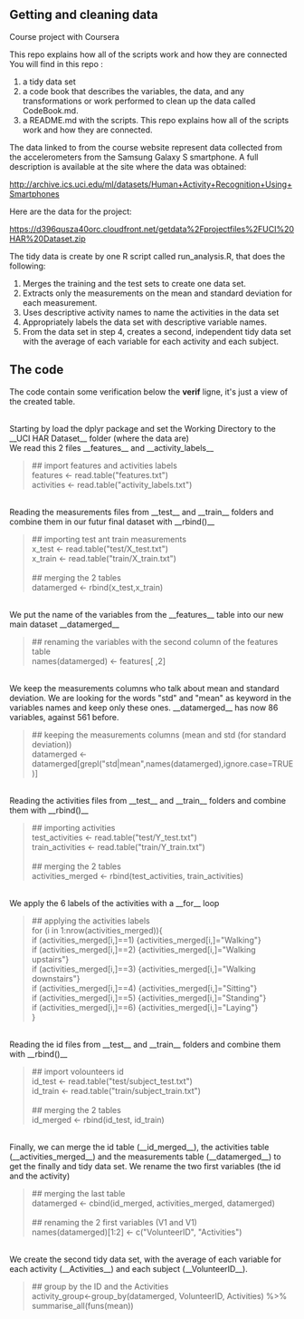 ## Getting and cleaning data
Course project with Coursera

This repo explains how all of the scripts work and how they are connected
You will find in this repo :
1) a tidy data set
2) a code book that describes the variables, the data, and any transformations or work performed to clean up the data called CodeBook.md.
3) a README.md with the scripts. This repo explains how all of the scripts work and how they are connected.

The data linked to from the course website represent data collected from the accelerometers from the Samsung Galaxy S smartphone. A full description is available at the site where the data was obtained:

<http://archive.ics.uci.edu/ml/datasets/Human+Activity+Recognition+Using+Smartphones>

Here are the data for the project:

<https://d396qusza40orc.cloudfront.net/getdata%2Fprojectfiles%2FUCI%20HAR%20Dataset.zip>

The tidy data is create by one R script called run_analysis.R, that does the following:
1) Merges the training and the test sets to create one data set.
2) Extracts only the measurements on the mean and standard deviation for each measurement.
3) Uses descriptive activity names to name the activities in the data set
4) Appropriately labels the data set with descriptive variable names.
5) From the data set in step 4, creates a second, independent tidy data set with the average of each variable for each activity and each subject.



## The code

The code contain some verification below the __verif__ ligne, it's just a view of the created table.

<br/>
Starting by load the dplyr package and set the Working Directory to the __UCI HAR Dataset__ folder (where the data are)

<br/>
We read this 2 files __features__ and __activity_labels__
<blockquote>## import features and activities labels 
<br/>features <- read.table("features.txt") 
<br/>activities <- read.table("activity_labels.txt")</blockquote>

<br/>
Reading the measurements files from __test__ and __train__ folders and combine them in our futur final dataset with __rbind()__
<blockquote>## importing test ant train measurements
<br/>x_test <- read.table("test/X_test.txt")
<br/>x_train <- read.table("train/X_train.txt")
<br/>
<br/>## merging the 2 tables 
<br/>datamerged <- rbind(x_test,x_train)</blockquote>

<br/>
We put the name of the variables from the __features__ table into our new main dataset __datamerged__
<blockquote>## renaming the variables with the second column of the features table
<br/>names(datamerged) <- features[ ,2]</blockquote>

<br/>
We keep the measurements columns who talk about mean and standard deviation. We are looking for the words "std" and "mean" as keyword in the variables names and keep only these ones.
__datamerged__ has now 86 variables, against 561 before.
<blockquote>## keeping the measurements columns (mean and std (for standard deviation))
<br/>datamerged <- datamerged[grepl("std|mean",names(datamerged),ignore.case=TRUE)]</blockquote>

<br/>
Reading the activities files from __test__ and __train__ folders and combine them with __rbind()__
<blockquote>## importing activities
<br/>test_activities <- read.table("test/Y_test.txt")
<br/>train_activities <- read.table("train/Y_train.txt")
<br/>
<br/>## merging the 2 tables 
<br/>activities_merged <- rbind(test_activities, train_activities)</blockquote>

<br/>
We apply the 6 labels of the activities with a __for__ loop
<blockquote>## applying the activities labels
<br/>for (i in 1:nrow(activities_merged)){
<br/>				if (activities_merged[i,]==1) {activities_merged[i,]="Walking"}
<br/>				if (activities_merged[i,]==2) {activities_merged[i,]="Walking upstairs"}
<br/>				if (activities_merged[i,]==3) {activities_merged[i,]="Walking downstairs"}
<br/>				if (activities_merged[i,]==4) {activities_merged[i,]="Sitting"}
<br/>				if (activities_merged[i,]==5) {activities_merged[i,]="Standing"}
<br/>				if (activities_merged[i,]==6) {activities_merged[i,]="Laying"}
<br/>}</blockquote>

<br/>
Reading the id files from __test__ and __train__ folders and combine them with __rbind()__
<blockquote>## import volounteers id
<br/>id_test <- read.table("test/subject_test.txt")
<br/>id_train <- read.table("train/subject_train.txt")
<br/>
<br/>## merging the 2 tables
<br/>id_merged <- rbind(id_test, id_train)</blockquote>
  
<br/>
Finally, we can merge the id table (__id_merged__), the activities table (__activities_merged__) and the measurements table (__datamerged__) to get the finally and tidy data set. We rename the two first variables (the id and the activity)
<blockquote>## merging the last table
<br/>datamerged <- cbind(id_merged, activities_merged, datamerged)
<br/>
<br/>## renaming the 2 first variables (V1 and V1)
<br/>names(datamerged)[1:2] <- c("VolunteerID", "Activities")</blockquote>
  
<br/>
We create the second tidy data set, with the average of each variable for each activity (__Activities__) and each subject (__VolunteerID__).
<blockquote>## group by the ID and the Activities
<br/>activity_group<-group_by(datamerged, VolunteerID, Activities) %>%
<br/>        summarise_all(funs(mean))</blockquote>
